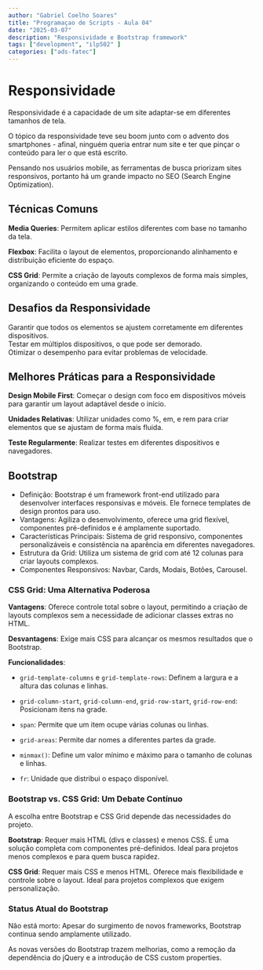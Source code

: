 ```yaml
---
author: "Gabriel Coelho Soares"
title: "Programaçao de Scripts - Aula 04"
date: "2025-03-07"
description: "Responsividade e Bootstrap framework"
tags: ["development", "ilp502" ]
categories: ["ads-fatec"]
---
```


# Responsividade

Responsividade é a capacidade de um site adaptar-se
em diferentes tamanhos de tela.

O tópico da responsividade teve seu boom junto com
o advento dos smartphones - afinal, ninguém queria
entrar num site e ter que pinçar o conteúdo para ler
o que está escrito.

Pensando nos usuários mobile, as ferramentas de busca
priorizam sites responsivos, portanto há um grande
impacto no SEO (Search Engine Optimization).

## Técnicas Comuns

**Media Queries**: Permitem aplicar estilos diferentes com base no
tamanho da tela.

**Flexbox**: Facilita o layout de elementos, proporcionando alinhamento e
distribuição eficiente do espaço.

**CSS Grid**: Permite a criação de layouts complexos de forma mais simples,
organizando o conteúdo em uma grade.

## Desafios da Responsividade

Garantir que todos os elementos se ajustem corretamente em diferentes
dispositivos. \
Testar em múltiplos dispositivos, o que pode ser demorado. \
Otimizar o desempenho para evitar problemas de velocidade.

## Melhores Práticas para a Responsividade

**Design Mobile First**: Começar o design com foco em dispositivos móveis
para garantir um layout adaptável desde o início.

**Unidades Relativas**: Utilizar unidades como %, em, e rem para criar
elementos que se ajustam de forma mais fluida.

**Teste Regularmente**: Realizar testes em diferentes dispositivos e navegadores.

## Bootstrap

- Definição: Bootstrap é um framework front-end utilizado para
desenvolver interfaces responsivas e móveis. Ele fornece templates
de design prontos para uso.
- Vantagens: Agiliza o desenvolvimento, oferece uma grid flexível,
componentes pré-definidos e é amplamente suportado.
- Características Principais: Sistema de grid responsivo, componentes
personalizáveis e consistência na aparência em diferentes navegadores.
- Estrutura da Grid: Utiliza um sistema de grid com até 12 colunas
para criar layouts complexos.
- Componentes Responsivos: Navbar, Cards, Modais, Botões, Carousel.

### CSS Grid: Uma Alternativa Poderosa

**Vantagens**: Oferece controle total sobre o layout, permitindo a
criação de layouts complexos sem a necessidade de adicionar classes
extras no HTML.

**Desvantagens**: Exige mais CSS para alcançar os mesmos resultados
que o Bootstrap.

**Funcionalidades**:

- `grid-template-columns` e `grid-template-rows`: Definem a largura e a
altura das colunas e linhas.

- `grid-column-start`, `grid-column-end`, `grid-row-start`, `grid-row-end`:
Posicionam itens na grade.

- `span`: Permite que um item ocupe várias colunas ou linhas.

- `grid-areas`: Permite dar nomes a diferentes partes da grade.

- `minmax()`: Define um valor mínimo e máximo para o tamanho de colunas e
linhas.

- `fr`: Unidade que distribui o espaço disponível.

### Bootstrap vs. CSS Grid: Um Debate Contínuo

A escolha entre Bootstrap e CSS Grid depende das necessidades do projeto.

**Bootstrap**: Requer mais HTML (divs e classes) e menos CSS. É uma solução
completa com componentes pré-definidos. Ideal para projetos menos complexos
e para quem busca rapidez.

**CSS Grid**: Requer mais CSS e menos HTML. Oferece mais flexibilidade e
controle sobre o layout. Ideal para projetos complexos que exigem
personalização.

### Status Atual do Bootstrap

Não está morto: Apesar do surgimento de novos frameworks, Bootstrap
continua sendo amplamente utilizado.

As novas versões do Bootstrap trazem melhorias,
como a remoção da dependência do jQuery e a introdução de CSS custom
properties.
